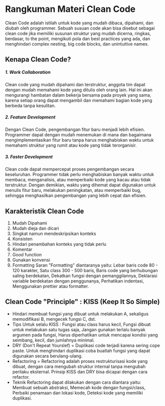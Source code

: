 # Rangkuman Materi Clean Code

Clean Code adalah istilah untuk kode yang mudah dibaca, dipahami, dan diubah oleh programmer. Sebuah susuan code akan bisa disebut sebagai clean code jika memiliki susunan struktur yang mudah dicerna, ringkas, berdasar, to the point, mengikuti pola dan best practices yang ada, dan menghindari complex nesting, big code blocks, dan unintuitive names.

## Kenapa Clean Code?

##### 1. Work Collaboration

Clean code yang mudah dipahami dan terstruktur, anggota tim dapat dengan mudah memahami kode yang ditulis oleh orang lain. Hal ini akan mengurangi hambatan dalam bekerja bersama pada proyek yang sama, karena setiap orang dapat mengambil dan memahami bagian kode yang berbeda tanpa kesulitan.

##### 2. Feature Development

Dengan Clean Code, pengembangan fitur baru menjadi lebih efisien. Programmer dapat dengan mudah menemukan di mana dan bagaimana mengimplementasikan fitur baru tanpa harus menghabiskan waktu untuk memahami struktur yang rumit atau kode yang tidak terorganisir.

##### 3. Faster Development

Clean code dapat mempercepat proses pengembangan secara keseluruhan. Programmer tidak perlu menghabiskan banyak waktu untuk membaca, menganalisis, atau memperbaiki kode yang kacau atau tidak terstruktur. Dengan demikian, waktu yang dihemat dapat digunakan untuk menulis fitur baru, melakukan peningkatan, atau memperbaiki bug, sehingga menghasilkan pengembangan yang lebih cepat dan efisien.

## Karakteristik Clean Code

1. Mudah Dipahami
2. Mudah dieja dan dicari
3. Singkat namun mendeskripsikan konteks
4. Konsisten
5. Hindari penambahan konteks yang tidak perlu
6. Komentar
7. Good function
8. Gunakan konvensi
9. Formatting
   Saran "Formatting" diantaranya yaitu: Lebar baris code 80 - 120 karakter, Satu class 300 - 500 baris, Baris code yang berhubungan saling berdekatan, Dekatkan fungsi dengan pemanggilannya, Deklarasi variable berdekatan dengan penggunanya, Perhatikan indentasi, Menggunakan prettier atau formatter.

## Clean Code "Principle" : KISS (Keep It So Simple)

- Hindari membuat fungsi yang dibuat untuk melakukan A, sekaligus memodifikasi B, mengecek fungsi C, dst.
- Tips Untuk selalu KISS : Fungsi atau class harus kecil, Fungsi dibuat untuk melakukan satu tugas saja, Jangan gunakan terlalu banyak argumen pada fungsi, Harus diperhatikan untuk mencapai kondisi yang seimbang, kecil, dan jumlahnya minimal.
- DRY (Don't Repeat Yourslef) = Duplikasi code terjadi karena sering cope paste. Untuk menghindari duplikasi coba buatlah fungsi yang dapat digunakan secara berulang-ulang.
- Refactoring = Refactoring adalah proses restrukturisasi kode yang dibuat, dengan cara mengubah struktur internal tanpa mengubah perilaku eksternal. Prinsip KISS dan DRY bisa dicapai dengan cara refactor.
- Teknik Refactoring dapat dilakukan dengan cara diantara yaitu: Membuat sebuah abstraksi, Memecah kode dengan fungsi/class, Perbaiki penamaan dan lokasi kode, Deteksi kode yang memiliki duplikasi.

##
